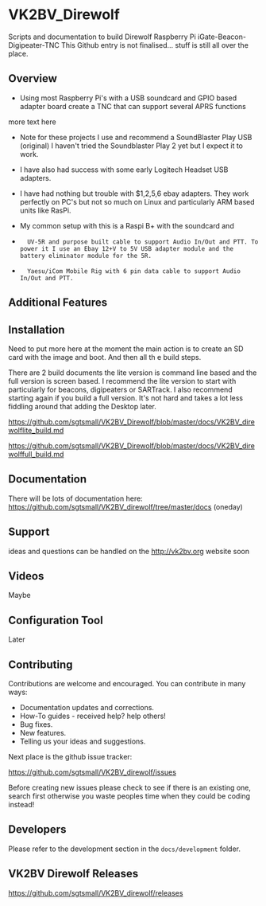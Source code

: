 # VK2BV_Direwolf
Scripts and documentation to build Direwolf Raspberry Pi iGate-Beacon-Digipeater-TNC
This Github entry is not finalised... stuff is still all over the place.




## Overview
*   Using most Raspberry Pi's with a USB soundcard and GPIO based adapter board create a TNC that can support several APRS functions

more text here
*   Note for these projects I use and recommend a SoundBlaster Play USB (original) I haven't tried the Soundblaster Play 2 yet but I expect it to work.
*   I have also had success with some early Logitech Headset USB adapters.
*   I have had nothing but trouble with $1,2,5,6 ebay adapters. They work perfectly on PC's but not so much on Linux and particularly ARM based units like RasPi.

*   My common setup with this is a Raspi B+ with the soundcard and 
  *       UV-5R and purpose built cable to support Audio In/Out and PTT. To power it I use an Ebay 12+V to 5V USB adapter module and the battery eliminator module for the 5R.
  *       Yaesu/iCom Mobile Rig with 6 pin data cable to support Audio In/Out and PTT. 
    
## Additional Features


## Installation

Need to put more here at the moment the main action is to create an SD card with the image and boot. And then all th e build steps.

There are 2 build documents the lite version is command line based and the full version is screen based.
I recommend the lite version to start with particularly for beacons, digipeaters or SARTrack.
I also recommend starting again if you build a full version. It's not hard and takes a lot less fiddling around that adding the Desktop later.

https://github.com/sgtsmall/VK2BV_Direwolf/blob/master/docs/VK2BV_direwolflite_build.md

https://github.com/sgtsmall/VK2BV_Direwolf/blob/master/docs/VK2BV_direwolffull_build.md

## Documentation

There will be lots of documentation here: https://github.com/sgtsmall/VK2BV_direwolf/tree/master/docs (oneday)

## Support

ideas and questions can be handled on the http://vk2bv.org website soon

## Videos

Maybe 

## Configuration Tool

Later

## Contributing

Contributions are welcome and encouraged.  You can contribute in many ways:

* Documentation updates and corrections.
* How-To guides - received help?  help others!
* Bug fixes.
* New features.
* Telling us your ideas and suggestions.

Next place is the github issue tracker:

https://github.com/sgtsmall/VK2BV_direwolf/issues

Before creating new issues please check to see if there is an existing one, search first otherwise you waste peoples time when they could be coding instead!

## Developers

Please refer to the development section in the `docs/development` folder.


## VK2BV Direwolf Releases
https://github.com/sgtsmall/VK2BV_direwolf/releases


